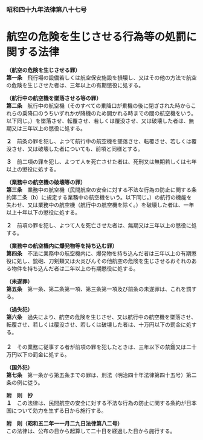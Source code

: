 ### 昭和四十九年法律第八十七号  
# 航空の危険を生じさせる行為等の処罰に関する法律  
  
**（航空の危険を生じさせる罪）**  
**第一条**　飛行場の設備若しくは航空保安施設を損壊し、又はその他の方法で航空の危険を生じさせた者は、三年以上の有期懲役に処する。  
  
**（航行中の航空機を墜落させる等の罪）**  
**第二条**　航行中の航空機（そのすべての乗降口が乗機の後に閉ざされた時からこれらの乗降口のうちいずれかが降機のため開かれる時までの間の航空機をいう。以下同じ。）を墜落させ、転覆させ、若しくは覆没させ、又は破壊した者は、無期又は三年以上の懲役に処する。  
  
**２**　前条の罪を犯し、よつて航行中の航空機を墜落させ、転覆させ、若しくは覆没させ、又は破壊した者についても、前項と同様とする。  
  
**３**　前二項の罪を犯し、よつて人を死亡させた者は、死刑又は無期若しくは七年以上の懲役に処する。  
  
**（業務中の航空機の破壊等の罪）**  
**第三条**　業務中の航空機（民間航空の安全に対する不法な行為の防止に関する条約第二条（b）に規定する業務中の航空機をいう。以下同じ。）の航行の機能を失わせ、又は業務中の航空機（航行中の航空機を除く。）を破壊した者は、一年以上十年以下の懲役に処する。  
  
**２**　前項の罪を犯し、よつて人を死亡させた者は、無期又は三年以上の懲役に処する。  
  
**（業務中の航空機内に爆発物等を持ち込む罪）**  
**第四条**　不法に業務中の航空機内に、爆発物を持ち込んだ者は三年以上の有期懲役に処し、銃砲、刀剣類又は火炎びんその他航空の危険を生じさせるおそれのある物件を持ち込んだ者は二年以上の有期懲役に処する。  
  
**（未遂罪）**  
**第五条**　第一条、第二条第一項、第三条第一項及び前条の未遂罪は、これを罰する。  
  
**（過失犯）**  
**第六条**　過失により、航空の危険を生じさせ、又は航行中の航空機を墜落させ、転覆させ、若しくは覆没させ、若しくは破壊した者は、十万円以下の罰金に処する。  
  
**２**　その業務に従事する者が前項の罪を犯したときは、三年以下の禁<ruby>錮<rt>こ</rt></ruby>又は二十万円以下の罰金に処する。  
  
**（国外犯）**  
**第七条**　第一条から第五条までの罪は、刑法（明治四十年法律第四十五号）第二条の例に従う。  
  
**附　則　抄**  
**１**　この法律は、民間航空の安全に対する不法な行為の防止に関する条約が日本国について効力を生ずる日から施行する。  
  
**附　則（昭和五二年一一月二九日法律第八二号）**  
この法律は、公布の日から起算して二十日を経過した日から施行する。  
  
